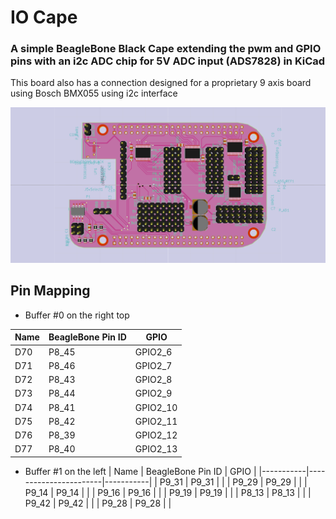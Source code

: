 # IO Cape
### A simple BeagleBone Black Cape extending the pwm and GPIO pins with an i2c ADC chip for 5V ADC input (ADS7828) in KiCad

This board also has a connection designed for a proprietary 9 axis board using Bosch BMX055 using i2c interface

![Simple Cape](beaglebone-cape-front.png)

## Pin Mapping

* Buffer #0  on the right top

|   Name    |   BeagleBone Pin ID   | GPIO  	|
|-----------|-----------------------|-----------|
|	D70		|	P8_45				|GPIO2_6	|
|	D71		|	P8_46				|GPIO2_7	|
|	D72		|	P8_43				|GPIO2_8	|
|	D73		|	P8_44				|GPIO2_9	|
|	D74		|	P8_41				|GPIO2_10	|
|	D75		|	P8_42				|GPIO2_11	|
|	D76		|	P8_39				|GPIO2_12	|
|	D77		|	P8_40				|GPIO2_13	|

* Buffer #1 on the left
|   Name    |   BeagleBone Pin ID   | GPIO  	|
|-----------|-----------------------|-----------|
|	P9_31	|	P9_31				|		|
|	P9_29	|	P9_29				|		|
|	P9_14	|	P9_14				|		|
|	P9_16	|	P9_16				|		|
|	P9_19	|	P9_19				|		|
|	P8_13	|	P8_13				|		|
|	P9_42	|	P9_42				|		|
|	P9_28	|	P9_28				|		|